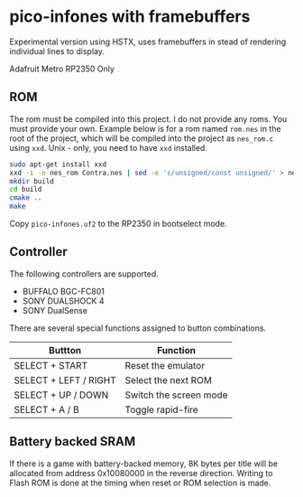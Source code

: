# pico-infones with framebuffers

Experimental version using HSTX, uses framebuffers in stead of rendering individual lines to display.

Adafruit Metro RP2350 Only

## ROM

The rom must be compiled into this project. I do not provide any roms. You must provide your own.
Example below is for a rom named `rom.nes` in the root of the project, which will be compiled into the project as `nes_rom.c` using `xxd`. Unix - only, you need to have `xxd` installed.

```bash
sudo apt-get install xxd
xxd -i -n nes_rom Contra.nes | sed -e 's/unsigned/const unsigned/' > nes_rom.c
mkdir build
cd build
cmake ..
make
```

Copy `pico-infones.uf2` to the RP2350 in bootselect mode.

## Controller
The following controllers are supported.

- BUFFALO BGC-FC801
- SONY DUALSHOCK 4
- SONY DualSense

There are several special functions assigned to button combinations.

| Buttton               | Function               |
| --                    | --                     |
| SELECT + START        | Reset the emulator     |
| SELECT + LEFT / RIGHT | Select the next ROM    |
| SELECT + UP / DOWN    | Switch the screen mode |
| SELECT + A / B        | Toggle rapid-fire      |

## Battery backed SRAM
If there is a game with battery-backed memory, 8K bytes per title will be allocated from address 0x10080000 in the reverse direction.
Writing to Flash ROM is done at the timing when reset or ROM selection is made.


